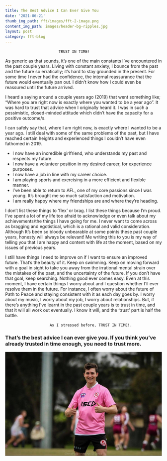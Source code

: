 ```yaml
---
title: The Best Advice I Can Ever Give You
date: '2021-06-21'
thumb_img_path: fft/images/fft-2-image.png
content_img_path: images/header-bg-ripples.jpg
layout: post
category: fft-blog
---
```

                            TRUST IN TIME!
                  
As generic as that sounds, it’s one of the main constants I’ve encountered in the past couple years. Living with constant anxiety, I bounce from the past and the future so erratically; it’s hard to stay grounded in the present. For some time I never had the confidence, the internal reassurance that the future would eventually pan out. I didn’t know how I could even be reassured until the future arrived.

I heard a saying around a couple years ago (2019) that went something like; “Where you are right now is exactly where you wanted to be a year ago”. It was hard to trust that advice when I originally heard it. I was in such a pessimistic, closed-minded attitude which didn’t have the capacity for a positive outcome/s.

I can safely say that, where I am right now, is exactly where I wanted to be a year ago. I still deal with some of the same problems of the past, but I have reached certain heights and experienced things I couldn’t have even fathomed in 2019. 

+ I now have an incredible girlfriend, who understands my past and respects my future.
+ I now have a volunteer position in my desired career, for experience purposes.
+ I now have a job in line with my career choice.
+ I am playing sports and exercising in a more efficient and flexible manner.
+ I’ve been able to return to AFL, one of my core passions since I was young. It’s brought me so much satisfaction and motivation.
+ I am really happy where my friendships are and where they’re heading.

I don’t list these things to ‘flex’ or brag. I list these things because I’m proud. I’ve spent a lot of my life too afraid to acknowledge or even talk about my achievements/the things I have going for me. I never want to come across as bragging and egotistical, which is a rational and valid consideration. Although It’s been so bloody unbearable at some points these past couple years, honesty will always be relevant! Me writing this to you is my way of telling you that I am happy and content with life at the moment, based on my issues of previous years. 

I still have things I need to improve on if I want to ensure an improved future. That’s the beauty of it. Keep on swimming. Keep on moving forward with a goal in sight to take you away from the irrational mental strain over the mistakes of the past, and the uncertainty of the future. If you don’t have that goal, keep searching. Nothing good ever comes easy. Even at this moment, I have certain things I worry about and I question whether I’ll ever resolve them in the future. For instance, I often worry about the future of Path to Peace and staying consistent with it as each day goes by. I worry about my music, I worry about my job, I worry about relationships. But, if there’s anything I’ve learnt in the past couple years is to trust in time, and that it will all work out eventually. I know it will, and the ‘trust’ part is half the battle.

                        As I stressed before, TRUST IN TIME!. 

### That’s the best advice I can ever give you. If you think you’ve already trusted in time enough, you need to trust more.



![5 minute workout](/fft/images/fft-2-image-2.jpg)
